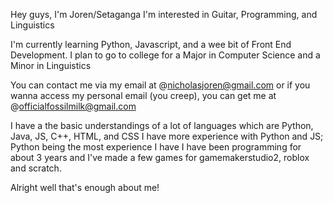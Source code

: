 Hey guys, I'm Joren/Setaganga
I'm interested in Guitar, Programming, and Linguistics

I'm currently learning Python, Javascript, and a wee bit of Front End Development.
I plan to go to college for a Major in Computer Science and a Minor in Linguistics

You can contact me via my email at @nicholasjoren@gmail.com or if you wanna access my personal email (you creep), you can get me at @officialfossilmilk@gmail.com

I have a the basic understandings of a lot of languages which are Python, Java, JS, C++, HTML, and CSS
I have more experience with Python and JS; Python being the most experience I have
I have been programming for about 3 years and I've made a few games for gamemakerstudio2, roblox and scratch.

Alright well that's enough about me!
